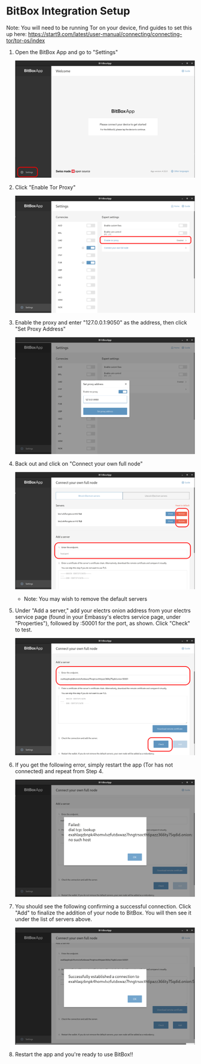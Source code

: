 # BitBox Integration Setup

Note: You will need to be running Tor on your device, find guides to set this up here: https://start9.com/latest/user-manual/connecting/connecting-tor/tor-os/index

1. Open the BitBox App and go to "Settings"

    ![BitBox](./assets/bitbox0.png)

1. Click "Enable Tor Proxy"

    ![Tor](./assets/bitbox1.png)

1. Enable the proxy and enter "127.0.0.1:9050" as the address, then click "Set Proxy Address"

    ![Tor](./assets/bitbox2.png)

1. Back out and click on "Connect your own full node"

    ![Full Node](./assets/bitbox3.png)

    - Note: You may wish to remove the default servers

1. Under "Add a server," add your electrs onion address from your electrs service page (found in your Embassy's electrs service page, under "Properties"), followed by :50001 for the port, as shown.  Click "Check" to test.

    ![Add Server](./assets/bitbox4.png)

1. If you get the following error, simply restart the app (Tor has not connected) and repeat from Step 4.

    ![Error](./assets/bitbox5.png)

1. You should see the following confirming a successful connection.  Click "Add" to finalize the addition of your node to BitBox.  You will then see it under the list of servers above.

    ![Success](./assets/bitbox6.png)

1. Restart the app and you're ready to use BitBox!!
